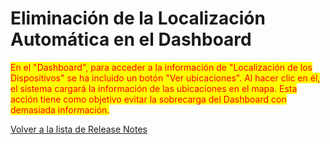 # Eliminación de la Localización Automática en el Dashboard

<mark style="color:red;">En el "Dashboard", para acceder a la información de "Localización de los Dispositivos" se ha incluido un botón "Ver ubicaciones". Al hacer clic en él, el sistema cargará la información de las ubicaciones en el mapa. Esta acción tiene como objetivo evitar la sobrecarga del Dashboard con demasiada información.</mark>

[Volver a la lista de Release Notes](./)
